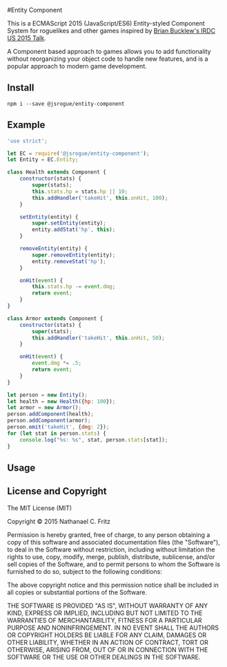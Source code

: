 #Entity Component

This is a ECMAScript 2015 (JavaScript/ES6) Entity-styled Component System for roguelikes and other games inspired by [Brian Bucklew's IRDC US 2015 Talk](https://www.youtube.com/watch?v=U03XXzcThGU).

A Component based approach to games allows you to add functionality without reorganizing your object code to handle new features, and is a popular approach to modern game development.

## Install

`npm i --save @jsrogue/entity-component`

## Example

```javascript
'use strict';

let EC = require('@jsrogue/entity-component');
let Entity = EC.Entity;

class Health extends Component {
    constructor(stats) {
        super(stats);
        this.stats.hp = stats.hp || 10;
        this.addHandler('takeHit', this.onHit, 100);
    }

    setEntity(entity) {
        super.setEntity(entity);
        entity.addStat('hp', this);
    }

    removeEntity(entity) {
        super.removeEntity(entity);
        entity.removeStat('hp');
    }

    onHit(event) {
        this.stats.hp -= event.dmg;
        return event;
    }
}

class Armor extends Component {
    constructor(stats) {
        super(stats);
        this.addHandler('takeHit', this.onHit, 50);
    }

    onHit(event) {
        event.dmg *= .5;
        return event;
    }
}

let person = new Entity();
let health = new Health({hp: 100});
let armor = new Armor();
person.addComponent(health);
person.addComponent(armor);
person.emit('takeHit', {dmg: 2});
for (let stat in person.stats) {
    console.log("%s: %s", stat, person.stats[stat]);
}
```

## Usage


## License and Copyright

The MIT License (MIT)

Copyright © 2015 Nathanael C. Fritz

Permission is hereby granted, free of charge, to any person obtaining a copy
of this software and associated documentation files (the "Software"), to deal
in the Software without restriction, including without limitation the rights
to use, copy, modify, merge, publish, distribute, sublicense, and/or sell
copies of the Software, and to permit persons to whom the Software is
furnished to do so, subject to the following conditions:

The above copyright notice and this permission notice shall be included in
all copies or substantial portions of the Software.

THE SOFTWARE IS PROVIDED "AS IS", WITHOUT WARRANTY OF ANY KIND, EXPRESS OR
IMPLIED, INCLUDING BUT NOT LIMITED TO THE WARRANTIES OF MERCHANTABILITY,
FITNESS FOR A PARTICULAR PURPOSE AND NONINFRINGEMENT. IN NO EVENT SHALL THE
AUTHORS OR COPYRIGHT HOLDERS BE LIABLE FOR ANY CLAIM, DAMAGES OR OTHER
LIABILITY, WHETHER IN AN ACTION OF CONTRACT, TORT OR OTHERWISE, ARISING FROM,
OUT OF OR IN CONNECTION WITH THE SOFTWARE OR THE USE OR OTHER DEALINGS IN
THE SOFTWARE.
